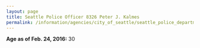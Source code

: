 ```yaml
---
layout: page
title: Seattle Police Officer 8326 Peter J. Kalmes
permalink: /information/agencies/city_of_seattle/seattle_police_department/copbook/8326/
---
```


**Age as of Feb. 24, 2016:** 30
